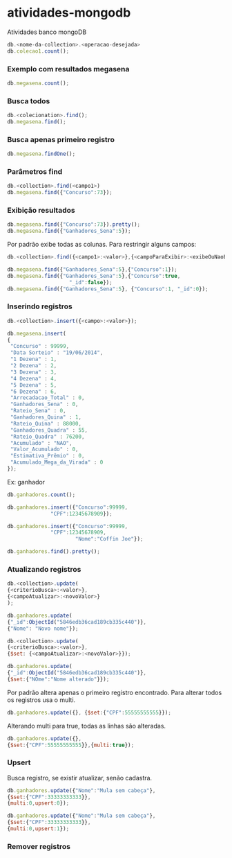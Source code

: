 # atividades-mongodb
Atividades banco mongoDB

```js
db.<nome-da-collection>.<operacao-desejada>
db.colecao1.count();
```

### Exemplo com resultados megasena
```js
db.megasena.count();
```

### Busca todos
```js
db.<colecionation>.find();
db.megasena.find();
```

### Busca apenas primeiro registro
```js
db.megasena.findOne();
```
### Parâmetros find
```js
db.<collection>.find(<campo1>)
db.megasena.find({"Concurso":73});
```

### Exibição resultados
```js
db.megasena.find({"Concurso":73}).pretty();
db.megasena.find({"Ganhadores_Sena":5});
```

Por padrão exibe todas as colunas. Para restringir alguns campos:

```js
db.<collection>.find({<campo1>:<valor>},{<campoParaExibir>:<exibeOuNaoExibe>});

db.megasena.find({"Ganhadores_Sena":5},{"Concurso":1});
db.megasena.find({"Ganhadores_Sena":5},{"Concurso":true,
					"_id":false});
db.megasena.find({"Ganhadores_Sena":5}, {"Concurso":1, "_id":0});
```

### Inserindo registros

```js
db.<collection>.insert({<campo>:<valor>});

db.megasena.insert(
{ 
 "Concurso" : 99999,
 "Data Sorteio" : "19/06/2014",
 "1 Dezena" : 1,
 "2 Dezena" : 2,
 "3 Dezena" : 3,
 "4 Dezena" : 4,
 "5 Dezena" : 5,
 "6 Dezena" : 6,
 "Arrecadacao_Total" : 0,
 "Ganhadores_Sena" : 0,
 "Rateio_Sena" : 0,
 "Ganhadores_Quina" : 1,
 "Rateio_Quina" : 88000,
 "Ganhadores_Quadra" : 55,
 "Rateio_Quadra" : 76200,
 "Acumulado" : "NAO",
 "Valor_Acumulado" : 0,
 "Estimativa_Prêmio" : 0,
 "Acumulado_Mega_da_Virada" : 0
});
```

Ex: ganhador

```js
db.ganhadores.count();

db.ganhadores.insert({"Concurso":99999,
		      "CPF":12345678909});

db.ganhadores.insert({"Concurso":99999,
		      "CPF":12345678909,
                      "Nome":"Coffin Joe"});

db.ganhadores.find().pretty();
```

### Atualizando registros

```js
db.<collection>.update(
{<criterioBusca>:<valor>},
{<campoAtualizar>:<novoValor>}
);

db.ganhadores.update(
{"_id":ObjectId("5846edb36cad189cb335c440")},
{"Nome": "Novo nome"});

db.<collection>.update(
{<criterioBusca>:<valor>},
{$set: {<campoAtualizar>:<novoValor>}});

db.ganhadores.update(
{"_id":ObjectId("5846edb36cad189cb335c440")},
{$set:{"NOme":"Nome alterado"}});
```

Por padrão altera apenas o primeiro registro encontrado. Para alterar todos os registros usa o multi.

```js
db.ganhadores.update({}, {$set:{"CPF":55555555555}});
```

Alterando multi para true, todas as linhas são alteradas.

```js
db.ganhadores.update({},
{$set:{"CPF":55555555555}},{multi:true});
```

### Upsert
Busca registro, se existir atualizar, senão cadastra.

```js
db.ganhadores.update({"Nome":"Mula sem cabeça"},
{$set:{"CPF":33333333333}},
{multi:0,upsert:0});

db.ganhadores.update({"Nome":"Mula sem cabeça"},
{$set:{"CPF":33333333333}},
{multi:0,upsert:1});
```

### Remover registros

